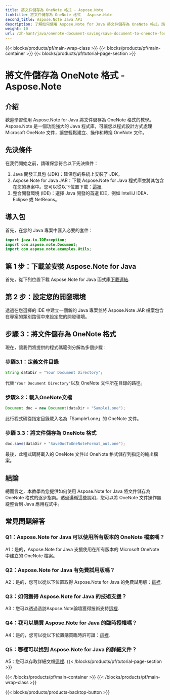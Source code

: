 ```yaml
---
title: 將文件儲存為 OneNote 格式 - Aspose.Note
linktitle: 將文件儲存為 OneNote 格式 - Aspose.Note
second_title: Aspose.Note Java API
description: 了解如何使用 Aspose.Note for Java 將文件儲存為 OneNote 格式。請按照我們的逐步指南進行無縫整合。
weight: 10
url: /zh-hant/java/onenote-document-saving/save-document-to-onenote-format/
---
```


{{< blocks/products/pf/main-wrap-class >}}
{{< blocks/products/pf/main-container >}}
{{< blocks/products/pf/tutorial-page-section >}}

# 將文件儲存為 OneNote 格式 - Aspose.Note

## 介紹

歡迎學習使用 Aspose.Note for Java 將文件儲存為 OneNote 格式的教學。 Aspose.Note 是一個功能強大的 Java 程式庫，可讓您以程式設計方式處理 Microsoft OneNote 文件，讓您輕鬆建立、操作和轉換 OneNote 文件。

## 先決條件

在我們開始之前，請確保您符合以下先決條件：

1. Java 開發工具包 (JDK)：確保您的系統上安裝了 JDK。
2.  Aspose.Note for Java JAR：下載 Aspose.Note for Java 程式庫並將其包含在您的專案中。您可以從以下位置下載：[這裡](https://releases.aspose.com/note/java/).
3. 整合開發環境 (IDE)：選擇 Java 開發的首選 IDE，例如 IntelliJ IDEA、Eclipse 或 NetBeans。

## 導入包

首先，在您的 Java 專案中匯入必要的套件：

```java
import java.io.IOException;
import com.aspose.note.Document;
import com.aspose.note.examples.Utils;
```

## 第 1 步：下載並安裝 Aspose.Note for Java

首先，從下列位置下載 Aspose.Note for Java 函式庫[下載連結](https://releases.aspose.com/note/java/).

## 第 2 步：設定您的開發環境

透過在您選擇的 IDE 中建立一個新的 Java 專案並將 Aspose.Note JAR 檔案包含在專案的類別路徑中來設定您的開發環境。

## 步驟 3：將文件儲存為 OneNote 格式

現在，讓我們將提供的程式碼範例分解為多個步驟：

### 步驟3.1：定義文件目錄

```java
String dataDir = "Your Document Directory";
```

代替`"Your Document Directory"`以及 OneNote 文件所在目錄的路徑。

### 步驟3.2：載入OneNote文檔

```java
Document doc = new Document(dataDir + "Sample1.one");
```

此行程式碼從指定目錄載入名為「Sample1.one」的 OneNote 文件。

### 步驟 3.3：將文件儲存為 OneNote 格式

```java
doc.save(dataDir + "SaveDocToOneNoteFormat_out.one");
```

最後，此程式碼將載入的 OneNote 文件以 OneNote 格式儲存到指定的輸出檔案。

## 結論

總而言之，本教學為您提供如何使用 Aspose.Note for Java 將文件儲存為 OneNote 格式的逐步指南。透過遵循這些說明，您可以將 OneNote 文件操作無縫整合到 Java 應用程式中。

## 常見問題解答

### Q1：Aspose.Note for Java 可以使用所有版本的 OneNote 檔案嗎？

A1：是的，Aspose.Note for Java 支援使用在所有版本的 Microsoft OneNote 中建立的 OneNote 檔案。

### Q2：Aspose.Note for Java 有免費試用版嗎？

 A2：是的，您可以從以下位置取得 Aspose.Note for Java 的免費試用版：[這裡](https://releases.aspose.com/).

### Q3：如何獲得 Aspose.Note for Java 的技術支援？

 A3：您可以透過造訪Aspose.Note論壇獲得技術支持[這裡](https://forum.aspose.com/c/note/28).

### Q4：我可以購買 Aspose.Note for Java 的臨時授權嗎？

 A4：是的，您可以從以下位置購買臨時許可證：[這裡](https://purchase.aspose.com/temporary-license/).

### Q5：哪裡可以找到 Aspose.Note for Java 的詳細文件？

 A5：您可以存取詳細文檔[這裡](https://reference.aspose.com/note/java/).
{{< /blocks/products/pf/tutorial-page-section >}}

{{< /blocks/products/pf/main-container >}}
{{< /blocks/products/pf/main-wrap-class >}}

{{< blocks/products/products-backtop-button >}}
